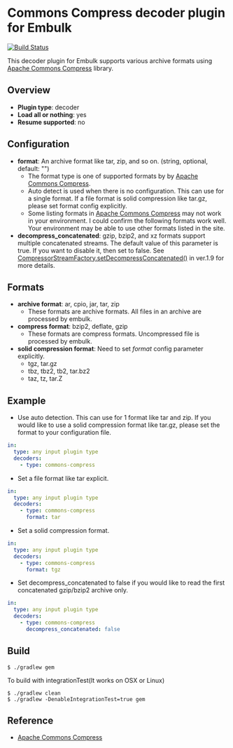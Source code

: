 # Commons Compress decoder plugin for Embulk

[![Build Status](https://travis-ci.org/hata/embulk-decoder-commons-compress.svg)](https://travis-ci.org/hata/embulk-decoder-commons-compress)


This decoder plugin for Embulk supports various archive formats using [Apache Commons Compress](http://commons.apache.org/proper/commons-compress/) library.

## Overview

* **Plugin type**: decoder
* **Load all or nothing**: yes
* **Resume supported**: no

## Configuration

- **format**: An archive format like tar, zip, and so on. (string, optional, default: "")
  - The format type is one of supported formats by by [Apache Commons Compress](http://commons.apache.org/proper/commons-compress/).
  - Auto detect is used when there is no configuration. This can use for a single format. If a file format is solid compression like tar.gz, please set format config explicitly.
  - Some listing formats in [Apache Commons Compress](http://commons.apache.org/proper/commons-compress/) may not work in your environment. I could confirm the following formats work well. Your environment may be able to use other formats listed in the site.
- **decompress_concatenated**: gzip, bzip2, and xz formats support multiple concatenated streams. The default value of this parameter is true. If you want to disable it, then set to false. See [CompressorStreamFactory.setDecompressConcatenated()](https://commons.apache.org/proper/commons-compress/apidocs/org/apache/commons/compress/compressors/CompressorStreamFactory.html#setDecompressConcatenated(boolean)) in ver.1.9 for more details.

## Formats

- **archive format**: ar, cpio, jar, tar, zip
  - These formats are archive formats. All files in an archive are processed by embulk.
- **compress format**: bzip2, deflate, gzip
  - These formats are compress formats. Uncompressed file is processed by embulk.
- **solid compression format**: Need to set *format* config parameter explicitly.
  - tgz, tar.gz
  - tbz, tbz2, tb2, tar.bz2
  - taz, tz, tar.Z


## Example

- Use auto detection. This can use for 1 format like tar and zip. If you would like to use a solid compression format like tar.gz, please set the format to your configuration file.

```yaml
in:
  type: any input plugin type
  decoders:
    - type: commons-compress
```

- Set a file format like tar explicit.

```yaml
in:
  type: any input plugin type
  decoders:
    - type: commons-compress
      format: tar
```

- Set a solid compression format.

```yaml
in:
  type: any input plugin type
  decoders:
    - type: commons-compress
      format: tgz
```

- Set decompress_concatenated to false if you would like to read the first concatenated gzip/bzip2 archive only.

```yaml
in:
  type: any input plugin type
  decoders:
    - type: commons-compress
      decompress_concatenated: false
```



## Build

```
$ ./gradlew gem
```

To build with integrationTest(It works on OSX or Linux)
```
$ ./gradlew clean
$ ./gradlew -DenableIntegrationTest=true gem
```

## Reference

- [Apache Commons Compress](http://commons.apache.org/proper/commons-compress/)



